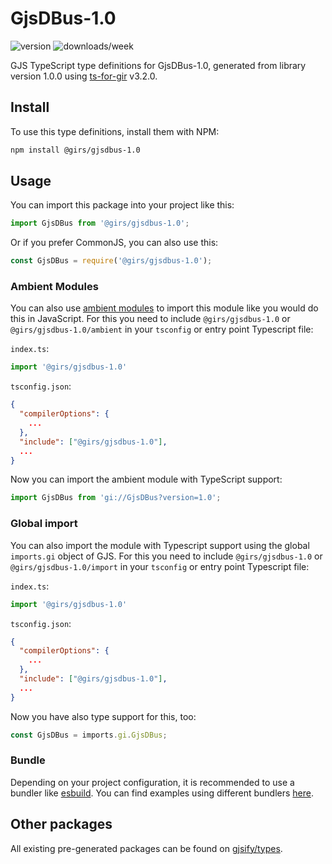 
# GjsDBus-1.0

![version](https://img.shields.io/npm/v/@girs/gjsdbus-1.0)
![downloads/week](https://img.shields.io/npm/dw/@girs/gjsdbus-1.0)


GJS TypeScript type definitions for GjsDBus-1.0, generated from library version 1.0.0 using [ts-for-gir](https://github.com/gjsify/ts-for-gir) v3.2.0.


## Install

To use this type definitions, install them with NPM:
```bash
npm install @girs/gjsdbus-1.0
```

## Usage

You can import this package into your project like this:
```ts
import GjsDBus from '@girs/gjsdbus-1.0';
```

Or if you prefer CommonJS, you can also use this:
```ts
const GjsDBus = require('@girs/gjsdbus-1.0');
```

### Ambient Modules

You can also use [ambient modules](https://github.com/gjsify/ts-for-gir/tree/main/packages/cli#ambient-modules) to import this module like you would do this in JavaScript.
For this you need to include `@girs/gjsdbus-1.0` or `@girs/gjsdbus-1.0/ambient` in your `tsconfig` or entry point Typescript file:

`index.ts`:
```ts
import '@girs/gjsdbus-1.0'
```

`tsconfig.json`:
```json
{
  "compilerOptions": {
    ...
  },
  "include": ["@girs/gjsdbus-1.0"],
  ...
}
```

Now you can import the ambient module with TypeScript support: 

```ts
import GjsDBus from 'gi://GjsDBus?version=1.0';
```

### Global import

You can also import the module with Typescript support using the global `imports.gi` object of GJS.
For this you need to include `@girs/gjsdbus-1.0` or `@girs/gjsdbus-1.0/import` in your `tsconfig` or entry point Typescript file:

`index.ts`:
```ts
import '@girs/gjsdbus-1.0'
```

`tsconfig.json`:
```json
{
  "compilerOptions": {
    ...
  },
  "include": ["@girs/gjsdbus-1.0"],
  ...
}
```

Now you have also type support for this, too:

```ts
const GjsDBus = imports.gi.GjsDBus;
```

### Bundle

Depending on your project configuration, it is recommended to use a bundler like [esbuild](https://esbuild.github.io/). You can find examples using different bundlers [here](https://github.com/gjsify/ts-for-gir/tree/main/examples).

## Other packages

All existing pre-generated packages can be found on [gjsify/types](https://github.com/gjsify/types).

